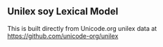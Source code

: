 Unilex soy Lexical Model
----------------------

This is built directly from Unicode.org unilex data at
https://github.com/unicode-org/unilex
